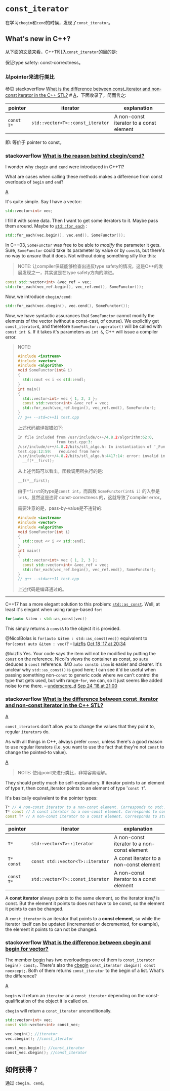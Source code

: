 # `const_iterator`

在学习`cbegin`和`cend`的时候，发现了`const_iterator`。

## What's new in C++?

从下面的文章来看，C++11引入`const_iterator`的目的是:

保证type safety: const-correctness。

### 以pointer来进行类比

参见 stackoverflow [What is the difference between const_iterator and non-const iterator in the C++ STL?](https://stackoverflow.com/questions/309581/what-is-the-difference-between-const-iterator-and-non-const-iterator-in-the-c) # [A](https://stackoverflow.com/a/309610)，下面收录了，简而言之:

| pointer    | iterator                         | explanation                             |
| ---------- | -------------------------------- | --------------------------------------- |
| `const T*` | `std::vector<T>::const_iterator` | A non-const iterator to a const element |

 即: 等价于 pointer to  const。

### stackoverflow [What is the reason behind cbegin/cend?](https://stackoverflow.com/questions/12001410/what-is-the-reason-behind-cbegin-cend)

I wonder why `cbegin` and `cend` were introduced in C++11?

What are cases when calling these methods makes a difference from const overloads of `begin` and `end`?

[A](https://stackoverflow.com/a/12001519)

It's quite simple. Say I have a vector:

```cpp
std::vector<int> vec;
```

I fill it with some data. Then I want to get some iterators to it. Maybe pass them around. Maybe to [`std::for_each`](https://en.cppreference.com/w/cpp/algorithm/for_each) :

```cpp
std::for_each(vec.begin(), vec.end(), SomeFunctor());
```

In C++03, `SomeFunctor` was free to be able to *modify* the parameter it gets. Sure, `SomeFunctor` could take its parameter by value or by `const&`, but there's no way to *ensure* that it does. Not without doing something silly like this:

> NOTE: 让compiler保证能够检查出违反type safety的情况，这是C++的发展发现之一，其实这是在type safety方向的演进。

```cpp
const std::vector<int> &vec_ref = vec;
std::for_each(vec_ref.begin(), vec_ref.end(), SomeFunctor());
```

Now, we introduce `cbegin/cend`:

```cpp
std::for_each(vec.cbegin(), vec.cend(), SomeFunctor());
```

Now, we have syntactic assurances that `SomeFunctor` cannot modify the elements of the vector (without a const-cast, of course). We explicitly get `const_iterator`s, and therefore `SomeFunctor::operator()` will be called with `const int &`. If it takes it's parameters as `int &`, C++ will issue a compiler error.

> NOTE: 
>
> ```C++
> #include <iostream>
> #include <vector>
> #include <algorithm>
> void SomeFunctor(int& i)
> {
> 	std::cout << i << std::endl;
> }
> int main()
> {
> 	std::vector<int> vec { 1, 2, 3 };
> 	const std::vector<int> &vec_ref = vec;
> 	std::for_each(vec_ref.begin(), vec_ref.end(), SomeFunctor);
> }
> // g++ --std=c++11 test.cpp
> 
> ```
>
> 上述代码编译报错如下:
>
> ```C++
> In file included from /usr/include/c++/4.8.2/algorithm:62:0,
>                  from test.cpp:3:
> /usr/include/c++/4.8.2/bits/stl_algo.h: In instantiation of ‘_Funct std::for_each(_IIter, _IIter, _Funct) [with _IIter = __gnu_cxx::__normal_iterator<const int*, std::vector<int> >; _Funct = void (*)(int&)]’:
> test.cpp:12:59:   required from here
> /usr/include/c++/4.8.2/bits/stl_algo.h:4417:14: error: invalid initialization of reference of type ‘int&’ from expression of type ‘const int’
>   __f(*__first);
> 
> ```
>
> 从上述代码可以看出，函数调用所执行的是:
>
> ```C++
> __f(*__first);
> ```
>
> 由于`*first`的type是`const int`，而函数 `SomeFunctor(int& i)` 的入参是 `int&`，显然这是违背 const-correctness 的，这就导致了compiler error。
>
> 需要注意的是，pass-by-value是不违背的:
>
> ```C++
> #include <iostream>
> #include <vector>
> #include <algorithm>
> void SomeFunctor(int i)
> {
> 	std::cout << i << std::endl;
> }
> int main()
> {
> 	std::vector<int> vec { 1, 2, 3 };
> 	const std::vector<int> &vec_ref = vec;
> 	std::for_each(vec_ref.begin(), vec_ref.end(), SomeFunctor);
> }
> // g++ --std=c++11 test.cpp
> 
> ```
>
> 上述代码是编译通过的。

------

C++17 has a more elegant solution to this problem: [`std::as_const`](http://en.cppreference.com/w/cpp/utility/as_const). Well, at least it's elegant when using range-based `for`:

```cpp
for(auto &item : std::as_const(vec))
```

This simply returns a `const&` to the object it is provided.

@NicolBolas is `for(auto &item : std::as_const(vec))` equivalent to `for(const auto &item : vec)`? – [luizfls](https://stackoverflow.com/users/4942129/luizfls) [Oct 18 '17 at 20:34](https://stackoverflow.com/questions/12001410/what-is-the-reason-behind-cbegin-cend#comment80584910_12001519)

@luizfls Yes. Your code says the item will not be modified by putting the `const` on the reference. Nicol's views the container as const, so `auto` deduces a `const` reference. IMO `auto const& item` is easier and clearer. It's unclear why `std::as_const()` is good here; I can see it'd be useful when passing something non-`const` to generic code where we can't control the type that gets used, but with range-`for`, we can, so it just seems like added noise to me there. – [underscore_d](https://stackoverflow.com/users/2757035/underscore-d) [Sep 24 '18 at 21:00](https://stackoverflow.com/questions/12001410/what-is-the-reason-behind-cbegin-cend#comment91915829_12001519) 

### stackoverflow [What is the difference between const_iterator and non-const iterator in the C++ STL?](https://stackoverflow.com/questions/309581/what-is-the-difference-between-const-iterator-and-non-const-iterator-in-the-c)



[A](https://stackoverflow.com/a/309589)

`const_iterator`s don't allow you to change the values that they point to, regular `iterator`s do.

As with all things in C++, always prefer `const`, unless there's a good reason to use regular iterators (i.e. you want to use the fact that they're not `const` to change the pointed-to value).



[A](https://stackoverflow.com/a/309610)

> NOTE: 使用point来进行类比，非常容易理解。

They should pretty much be self-explanatory. If iterator points to an element of type `T`, then const_iterator points to an element of type '`const T`'.

It's basically equivalent to the pointer types:

```c++
T* // A non-const iterator to a non-const element. Corresponds to std::vector<T>::iterator
T* const // A const iterator to a non-const element. Corresponds to const std::vector<T>::iterator
const T* // A non-const iterator to a const element. Corresponds to std::vector<T>::const_iterator
```

| pointer    | iterator                         | explanation                                 |
| ---------- | -------------------------------- | ------------------------------------------- |
| `T*`       | `std::vector<T>::iterator`       | A non-const iterator to a non-const element |
| `T* const` | `const std::vector<T>::iterator` | A const iterator to a non-const element     |
| `const T*` | `std::vector<T>::const_iterator` | A non-const iterator to a const element     |

A **const iterator** always points to the same element, so the iterator *itself* is const. But the element it points to does not have to be const, so the element it points to can be changed. 

A `const_iterator` is an iterator that points to a **const element**, so while the iterator itself can be updated (incremented or decremented, for example), the element it points to can not be changed.



### stackoverflow [What is the difference between cbegin and begin for vector?](https://stackoverflow.com/questions/31208640/what-is-the-difference-between-cbegin-and-begin-for-vector)

The member [begin](http://www.cplusplus.com/reference/vector/vector/begin/) has two overloadings one of them is `const_iterator begin() const;`. There's also the [cbegin](http://www.cplusplus.com/reference/vector/vector/cbegin/) `const_iterator cbegin() const noexcept;`. Both of them returns `const_iterator` to the begin of a list. What's the difference?

[A](https://stackoverflow.com/a/31208681)

`begin` will return an `iterator` or a `const_iterator` depending on the const-qualification of the object it is called on.

`cbegin` will return a `const_iterator` unconditionally.

```C++
std::vector<int> vec;
const std::vector<int> const_vec;

vec.begin(); //iterator
vec.cbegin(); //const_iterator

const_vec.begin(); //const_iterator
const_vec.cbegin(); //const_iterator
```



## 如何获得？

通过 `cbegin`、`cend`。